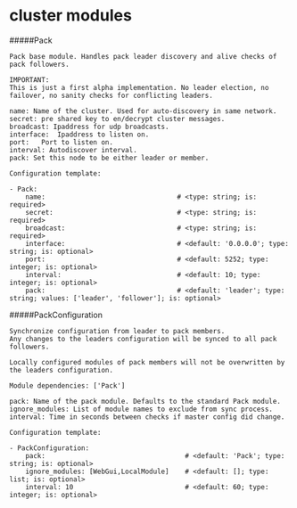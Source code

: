 cluster modules
==========
#####Pack

    Pack base module. Handles pack leader discovery and alive checks of pack followers.

    IMPORTANT:  
    This is just a first alpha implementation. No leader election, no failover, no sanity checks for conflicting leaders.

    name: Name of the cluster. Used for auto-discovery in same network.  
    secret: pre shared key to en/decrypt cluster messages.  
    broadcast: Ipaddress for udp broadcasts.  
    interface:  Ipaddress to listen on.  
    port:   Port to listen on.  
    interval: Autodiscover interval.  
    pack: Set this node to be either leader or member.
  
    Configuration template:

    - Pack:
        name:                                 # <type: string; is: required>
        secret:                               # <type: string; is: required>
        broadcast:                            # <type: string; is: required>
        interface:                            # <default: '0.0.0.0'; type: string; is: optional>
        port:                                 # <default: 5252; type: integer; is: optional>
        interval:                             # <default: 10; type: integer; is: optional>
        pack:                                 # <default: 'leader'; type: string; values: ['leader', 'follower']; is: optional>


#####PackConfiguration

    Synchronize configuration from leader to pack members.  
    Any changes to the leaders configuration will be synced to all pack followers.
  
    Locally configured modules of pack members will not be overwritten by the leaders configuration.
  
    Module dependencies: ['Pack']

    pack: Name of the pack module. Defaults to the standard Pack module.  
    ignore_modules: List of module names to exclude from sync process.  
    interval: Time in seconds between checks if master config did change.
  
    Configuration template:

    - PackConfiguration:
        pack:                                   # <default: 'Pack'; type: string; is: optional>
        ignore_modules: [WebGui,LocalModule]    # <default: []; type: list; is: optional>
        interval: 10                            # <default: 60; type: integer; is: optional>